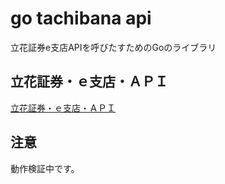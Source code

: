 # go tachibana api

立花証券e支店APIを呼びたすためのGoのライブラリ

## 立花証券・ｅ支店・ＡＰＩ

[立花証券・ｅ支店・ＡＰＩ](https://kabuka.e-shiten.jp/e_api/mfds_json_api_menu.html)

## 注意

動作検証中です。
